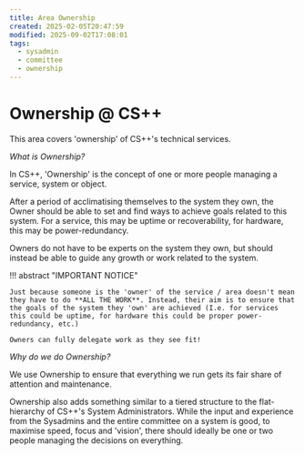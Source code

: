 ```yaml
---
title: Area Ownership
created: 2025-02-05T20:47:59
modified: 2025-09-02T17:08:01
tags:
  - sysadmin
  - committee
  - ownership
---
```


# Ownership @ CS++

This area covers 'ownership' of CS++'s technical services.

*What is Ownership?*

In CS++, 'Ownership' is the concept of one or more people managing a service, system or object.

After a period of acclimatising themselves to the system they own, the Owner should be able to set and find ways to achieve goals related to this system. For a service, this may be uptime or recoverability, for hardware, this may be power-redundancy.

Owners do not have to be experts on the system they own, but should instead be able to guide any growth or work related to the system.

!!! abstract "IMPORTANT NOTICE"

	Just because someone is the 'owner' of the service / area doesn't mean they have to do **ALL THE WORK**. Instead, their aim is to ensure that the goals of the system they 'own' are achieved (I.e. for services this could be uptime, for hardware this could be proper power-redundancy, etc.)

	Owners can fully delegate work as they see fit!

*Why do we do Ownership?*

We use Ownership to ensure that everything we run gets its fair share of attention and maintenance.

Ownership also adds something similar to a tiered structure to the flat-hierarchy of CS++'s System Administrators. While the input and experience from the Sysadmins and the entire committee on a system is good, to maximise speed, focus and 'vision', there should ideally be one or two people managing the decisions on everything.
